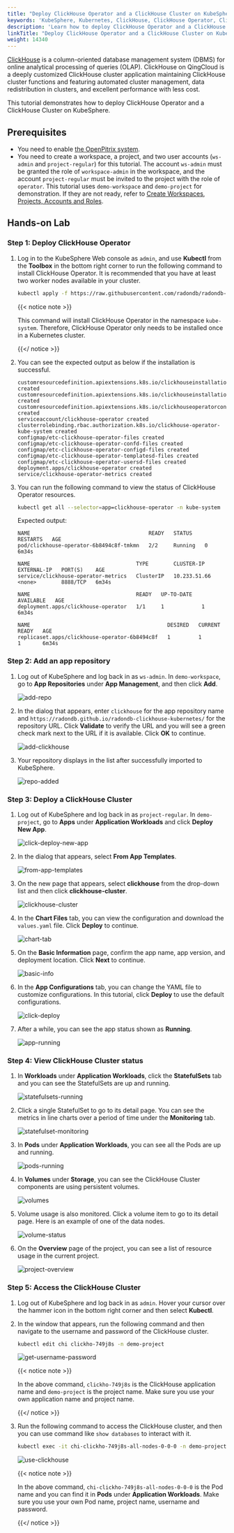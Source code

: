 ```yaml
---
title: "Deploy ClickHouse Operator and a ClickHouse Cluster on KubeSphere"
keywords: 'KubeSphere, Kubernetes, ClickHouse, ClickHouse Operator, ClickHouse Cluster'
description: 'Learn how to deploy ClickHouse Operator and a ClickHouse Cluster on KubeSphere.'
linkTitle: "Deploy ClickHouse Operator and a ClickHouse Cluster on KubeSphere"
weight: 14340
---
```


[ClickHouse](https://clickhouse.tech/) is a column-oriented database management system (DBMS) for online analytical processing of queries (OLAP). ClickHouse on QingCloud is a deeply customized ClickHouse cluster application maintaining ClickHouse cluster functions and featuring automated cluster management, data redistribution in clusters, and excellent performance with less cost.

This tutorial demonstrates how to deploy ClickHouse Operator and a ClickHouse Cluster on KubeSphere.

## Prerequisites

- You need to enable [the OpenPitrix system](../../../pluggable-components/app-store/).
- You need to create a workspace, a project, and two user accounts (`ws-admin` and `project-regular`) for this tutorial. The account `ws-admin` must be granted the role of `workspace-admin` in the workspace, and the account `project-regular` must be invited to the project with the role of `operator`. This tutorial uses `demo-workspace` and `demo-project` for demonstration. If they are not ready, refer to [Create Workspaces, Projects, Accounts and Roles](../../../quick-start/create-workspace-and-project/).

## Hands-on Lab

### Step 1: Deploy ClickHouse Operator

1. Log in to the KubeSphere Web console as `admin`, and use **Kubectl** from the **Toolbox** in the bottom right corner to run the following command to install ClickHouse Operator. It is recommended that you have at least two worker nodes available in your cluster.

   ```bash
   kubectl apply -f https://raw.githubusercontent.com/radondb/radondb-clickhouse-kubernetes/master/clickhouse-operator-install.yml
   ```

   {{< notice note >}}

   This command will install ClickHouse Operator in the namespace `kube-system`. Therefore, ClickHouse Operator only needs to be installed once in a Kubernetes cluster.

   {{</ notice >}}

2. You can see the expected output as below if the installation is successful.

   ```
   customresourcedefinition.apiextensions.k8s.io/clickhouseinstallations.clickhouse.qingcloud.com created
   customresourcedefinition.apiextensions.k8s.io/clickhouseinstallationtemplates.clickhouse.qingcloud.com created
   customresourcedefinition.apiextensions.k8s.io/clickhouseoperatorconfigurations.clickhouse.qingcloud.com created
   serviceaccount/clickhouse-operator created
   clusterrolebinding.rbac.authorization.k8s.io/clickhouse-operator-kube-system created
   configmap/etc-clickhouse-operator-files created
   configmap/etc-clickhouse-operator-confd-files created
   configmap/etc-clickhouse-operator-configd-files created
   configmap/etc-clickhouse-operator-templatesd-files created
   configmap/etc-clickhouse-operator-usersd-files created
   deployment.apps/clickhouse-operator created
   service/clickhouse-operator-metrics created
   ```
   
3. You can run the following command to view the status of ClickHouse Operator resources.

   ```bash
   kubectl get all --selector=app=clickhouse-operator -n kube-system
   ```

   Expected output:

   ```
   NAME                                      READY   STATUS    RESTARTS   AGE
   pod/clickhouse-operator-6b8494c8f-tmkmn   2/2     Running   0          6m34s
   
   NAME                                  TYPE        CLUSTER-IP     EXTERNAL-IP   PORT(S)    AGE
   service/clickhouse-operator-metrics   ClusterIP   10.233.51.66   <none>        8888/TCP   6m34s
   
   NAME                                  READY   UP-TO-DATE   AVAILABLE   AGE
   deployment.apps/clickhouse-operator   1/1     1            1           6m34s
   
   NAME                                            DESIRED   CURRENT   READY   AGE
   replicaset.apps/clickhouse-operator-6b8494c8f   1         1         1       6m34s
   ```

### Step 2: Add an app repository

1. Log out of KubeSphere and log back in as `ws-admin`. In `demo-workspace`, go to **App Repositories** under **App Management**, and then click **Add**.

   ![add-repo](/images/docs/appstore/external-apps/deploy-clickhouse/add-repo.png)

2. In the dialog that appears, enter `clickhouse` for the app repository name and `https://radondb.github.io/radondb-clickhouse-kubernetes/` for the repository URL. Click **Validate** to verify the URL and you will see a green check mark next to the URL if it is available. Click **OK** to continue.

   ![add-clickhouse](/images/docs/appstore/external-apps/deploy-clickhouse/add-clickhouse.png)

3. Your repository displays in the list after successfully imported to KubeSphere.

   ![repo-added](/images/docs/appstore/external-apps/deploy-clickhouse/repo-added.png)

### Step 3: Deploy a ClickHouse Cluster

1. Log out of KubeSphere and log back in as `project-regular`. In `demo-project`, go to **Apps** under **Application Workloads** and click **Deploy New App**.

   ![click-deploy-new-app](/images/docs/appstore/external-apps/deploy-clickhouse/click-deploy-new-app.png)

2. In the dialog that appears, select **From App Templates**.

   ![from-app-templates](/images/docs/appstore/external-apps/deploy-clickhouse/from-app-templates.png)

3. On the new page that appears, select **clickhouse** from the drop-down list and then click **clickhouse-cluster**.

   ![clickhouse-cluster](/images/docs/appstore/external-apps/deploy-clickhouse/clickhouse-cluster.png)

4. In the **Chart Files** tab, you can view the configuration and download the `values.yaml` file. Click **Deploy** to continue.

   ![chart-tab](/images/docs/appstore/external-apps/deploy-clickhouse/chart-tab.png)

5. On the **Basic Information** page, confirm the app name, app version, and deployment location. Click **Next** to continue.

   ![basic-info](/images/docs/appstore/external-apps/deploy-clickhouse/basic-info.png)

6. In the **App Configurations** tab, you can change the YAML file to customize configurations. In this tutorial, click **Deploy** to use the default configurations.

   ![click-deploy](/images/docs/appstore/external-apps/deploy-clickhouse/click-deploy.png)

7. After a while, you can see the app status shown as **Running**.

   ![app-running](/images/docs/appstore/external-apps/deploy-clickhouse/app-running.png)

### Step 4: View ClickHouse Cluster status

1. In **Workloads** under **Application Workloads**, click the **StatefulSets** tab and you can see the StatefulSets are up and running.

   ![statefulsets-running](/images/docs/appstore/external-apps/deploy-clickhouse/statefulsets-running.png)

3. Click a single StatefulSet to go to its detail page. You can see the metrics in line charts over a period of time under the **Monitoring** tab.

   ![statefulset-monitoring](/images/docs/appstore/external-apps/deploy-clickhouse/statefulset-monitoring.png)

3. In **Pods** under **Application Workloads**, you can see all the Pods are up and running.

   ![pods-running](/images/docs/appstore/external-apps/deploy-clickhouse/pods-running.png)

4. In **Volumes** under **Storage**, you can see the ClickHouse Cluster components are using persistent volumes.

   ![volumes](/images/docs/appstore/external-apps/deploy-clickhouse/volumes.png)

5. Volume usage is also monitored. Click a volume item to go to its detail page. Here is an example of one of the data nodes.

   ![volume-status](/images/docs/appstore/external-apps/deploy-clickhouse/volume-status.png)

6. On the **Overview** page of the project, you can see a list of resource usage in the current project.

   ![project-overview](/images/docs/appstore/external-apps/deploy-clickhouse/project-overview.png)

### Step 5: Access the ClickHouse Cluster

1. Log out of KubeSphere and log back in as `admin`. Hover your cursor over the hammer icon in the bottom right corner and then select **Kubectl**.

2. In the window that appears, run the following command and then navigate to the username and password of the ClickHouse cluster.

   ```bash
   kubectl edit chi clickho-749j8s -n demo-project
   ```

   ![get-username-password](/images/docs/appstore/external-apps/deploy-clickhouse/get-username-password.png)

   {{< notice note >}}

   In the above command, `clickho-749j8s` is the ClickHouse application name and `demo-project` is the project name. Make sure you use your own application name and project name.

   {{</ notice >}}

3. Run the following command to access the ClickHouse cluster, and then you can use command like `show databases` to interact with it.

   ```bash
   kubectl exec -it chi-clickho-749j8s-all-nodes-0-0-0 -n demo-project -- clickhouse-client --user=clickhouse --password=c1ickh0use0perator
   ```

   ![use-clickhouse](/images/docs/appstore/external-apps/deploy-clickhouse/use-clickhouse.png)

   {{< notice note >}}

   In the above command, `chi-clickho-749j8s-all-nodes-0-0-0` is the Pod name and you can find it in **Pods** under **Application Workloads**. Make sure you use your own Pod name, project name, username and password.

   {{</ notice >}}

